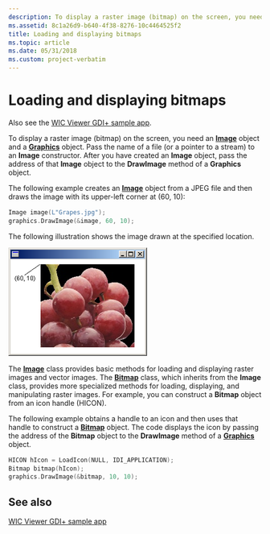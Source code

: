 ```yaml
---
description: To display a raster image (bitmap) on the screen, you need an Image object and a Graphics object.
ms.assetid: 8c1a26d9-b640-4f38-8276-10c4464525f2
title: Loading and displaying bitmaps
ms.topic: article
ms.date: 05/31/2018
ms.custom: project-verbatim
---
```


# Loading and displaying bitmaps

Also see the [WIC Viewer GDI+ sample app](https://github.com/microsoft/Windows-classic-samples/tree/master/Samples/Win7Samples/multimedia/wic/wicviewergdiplus).

To display a raster image (bitmap) on the screen, you need an [**Image**](/windows/desktop/api/gdiplusheaders/nl-gdiplusheaders-image) object and a [**Graphics**](/windows/desktop/api/gdiplusgraphics/nl-gdiplusgraphics-graphics) object. Pass the name of a file (or a pointer to a stream) to an **Image** constructor. After you have created an **Image** object, pass the address of that **Image** object to the **DrawImage** method of a **Graphics** object.

The following example creates an [**Image**](/windows/desktop/api/gdiplusheaders/nl-gdiplusheaders-image) object from a JPEG file and then draws the image with its upper-left corner at (60, 10):

```cpp
Image image(L"Grapes.jpg");
graphics.DrawImage(&image, 60, 10);
```

The following illustration shows the image drawn at the specified location.

![screen shot of a window that contains an image, with a callout for the origin point ](images/imageposition1.png)

The [**Image**](/windows/desktop/api/gdiplusheaders/nl-gdiplusheaders-image) class provides basic methods for loading and displaying raster images and vector images. The [**Bitmap**](/windows/desktop/api/gdiplusheaders/nl-gdiplusheaders-bitmap) class, which inherits from the **Image** class, provides more specialized methods for loading, displaying, and manipulating raster images. For example, you can construct a **Bitmap** object from an icon handle (HICON).

The following example obtains a handle to an icon and then uses that handle to construct a [**Bitmap**](/windows/desktop/api/gdiplusheaders/nl-gdiplusheaders-bitmap) object. The code displays the icon by passing the address of the **Bitmap** object to the **DrawImage** method of a [**Graphics**](/windows/desktop/api/gdiplusgraphics/nl-gdiplusgraphics-graphics) object.

```cpp
HICON hIcon = LoadIcon(NULL, IDI_APPLICATION);
Bitmap bitmap(hIcon);
graphics.DrawImage(&bitmap, 10, 10);
```

## See also

[WIC Viewer GDI+ sample app](https://github.com/microsoft/Windows-classic-samples/tree/master/Samples/Win7Samples/multimedia/wic/wicviewergdiplus)
